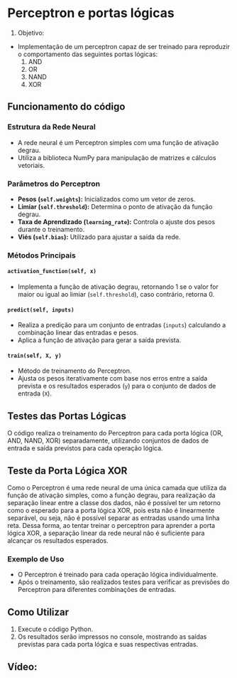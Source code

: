 # Perceptron e portas lógicas

1. Objetivo:
- Implementação de um perceptron capaz de ser treinado para reproduzir o comportamento das seguintes portas lógicas:
    1. AND
    2. OR
    3. NAND
    4. XOR

## Funcionamento do código

### Estrutura da Rede Neural
- A rede neural é um Perceptron simples com uma função de ativação degrau.
- Utiliza a biblioteca NumPy para manipulação de matrizes e cálculos vetoriais.

### Parâmetros do Perceptron
- **Pesos (`self.weights`):** Inicializados como um vetor de zeros.
- **Limiar (`self.threshold`):** Determina o ponto de ativação da função degrau.
- **Taxa de Aprendizado (`learning_rate`):** Controla o ajuste dos pesos durante o treinamento.
- **Viés (`self.bias`):** Utilizado para ajustar a saída da rede.

### Métodos Principais

#### `activation_function(self, x)`
- Implementa a função de ativação degrau, retornando 1 se o valor for maior ou igual ao limiar (`self.threshold`), caso contrário, retorna 0.

#### `predict(self, inputs)`
- Realiza a predição para um conjunto de entradas (`inputs`) calculando a combinação linear das entradas e pesos.
- Aplica a função de ativação para gerar a saída prevista.

#### `train(self, X, y)`
- Método de treinamento do Perceptron.
- Ajusta os pesos iterativamente com base nos erros entre a saída prevista e os resultados esperados (`y`) para o conjunto de dados de entrada (`X`).

## Testes das Portas Lógicas

O código realiza o treinamento do Perceptron para cada porta lógica (OR, AND, NAND, XOR) separadamente, utilizando conjuntos de dados de entrada e saída previstos para cada operação lógica.

## Teste da Porta Lógica XOR

Como o Perceptron é uma rede neural de uma única camada que utiliza da função de ativação simples, como a função degrau, para realização da separação linear entre a classe dos dados, não é possível ter um retorno como o esperado para a porta lógica XOR, pois esta não é linearmente separável, ou seja, não é possível separar as entradas usando uma linha reta. Dessa forma, ao tentar treinar o perceptron para aprender a porta lógica XOR, a separação linear da rede neural não é suficiente para alcançar os resultados esperados.

### Exemplo de Uso
- O Perceptron é treinado para cada operação lógica individualmente.
- Após o treinamento, são realizados testes para verificar as previsões do Perceptron para diferentes combinações de entradas.

## Como Utilizar
1. Execute o código Python.
2. Os resultados serão impressos no console, mostrando as saídas previstas para cada porta lógica e suas respectivas entradas.

## Vídeo:

